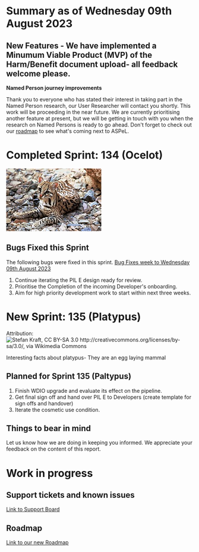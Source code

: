 # Summary as of Wednesday 09th August 2023

## New Features - We have implemented a Minumum Viable Product (MVP) of the Harm/Benefit document upload- all feedback welcome please.

**Named Person journey improvements**

Thank you to everyone who has stated their interest in taking part in the Named Person research, our User Researcher will contact you shortly. This work will be proceeding in the near future. We are currently prioritising another feature at present, but we will be getting in touch with you when the research on Named Persons is ready to go ahead. 
Don't forget to check out our [roadmap](https://roadmap.prodpad.com/937455be-8d08-11ed-aa53-2a7db0eb1d9c) to see what's coming next to ASPeL.

# Completed Sprint: 134 (Ocelot)
![Tom Smylie, Public domain, via Wikimedia Commons](graphs/Ocelot.jpg)


## Bugs Fixed this Sprint
The following bugs were fixed in this sprint.
[Bug Fixes week to Wednesday 09th August 2023](graphs/Bugs09082023.jpg)

1) Continue iterating the PIL E design ready for review.
2) Prioritise the Completion of the incoming Developer's onboarding.
3) Aim for high priority development work to start within next three weeks.

 
# New Sprint: 135 (Platypus)

Attribution:
![Stefan Kraft, CC BY-SA 3.0 <http://creativecommons.org/licenses/by-sa/3.0/>, via Wikimedia Commons]([graphs/platypus.jpg](https://github.com/UKHomeOffice/asl-reporting/commit/e563d2f87bdc5fcdf5e90f44ae1f0a4f963cc232#diff-c6f442ced6461ce0c03cdf039e2498acaecc168aabc54ec0d3fa8beecac5014f))

Interesting facts about platypus- They are an egg laying mammal

## Planned for Sprint 135 (Paltypus)
1) Finish WDIO upgrade and evaluate its effect on the pipeline.
2) Get final sign off and hand over PIL E to Developers (create template for sign offs and handover)
3) Iterate the cosmetic use condition.

## Things to bear in mind
Let us know how we are doing in keeping you informed. We appreciate your feedback on the content of this report.

# Work in progress

## Support tickets and known issues
[Link to Support Board](https://collaboration.homeoffice.gov.uk/jira/secure/RapidBoard.jspa?rapidView=1717)


## Roadmap

[Link to our new Roadmap](https://roadmap.prodpad.com/937455be-8d08-11ed-aa53-2a7db0eb1d9c)








